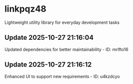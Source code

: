 # linkpqz48
Lightweight utility library for everyday development tasks

## Update 2025-10-27 21:16:04
Updated dependencies for better maintainability - ID: mrlfto16


## Update 2025-10-27 21:16:12
Enhanced UI to support new requirements - ID: u4kzdcyo

